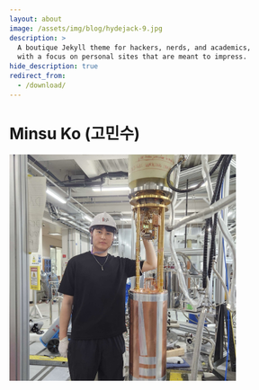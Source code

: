 ```yaml
---
layout: about
image: /assets/img/blog/hydejack-9.jpg
description: >
  A boutique Jekyll theme for hackers, nerds, and academics,
  with a focus on personal sites that are meant to impress.
hide_description: true
redirect_from:
  - /download/
---
```


# Minsu Ko (고민수)

<!--author-->

<p align="left">
  <img src="/assets/img/me_MAX.jpg" style="width:80%; height:auto;>
  <br>
  Me working with CAPP-MAX axion haloscope in May 2023.
</p>
<div style="clear:both;"></div>